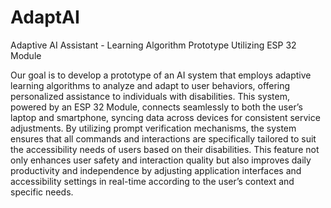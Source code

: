 # AdaptAI
Adaptive AI Assistant - Learning Algorithm Prototype Utilizing ESP 32 Module

Our goal is to develop a prototype of an AI system that employs adaptive learning algorithms to analyze and adapt to user behaviors, offering personalized assistance to individuals with disabilities. This system, powered by an ESP 32 Module, connects seamlessly to both the user’s laptop and smartphone, syncing data across devices for consistent service adjustments. By utilizing prompt verification mechanisms, the system ensures that all commands and interactions are specifically tailored to suit the accessibility needs of users based on their disabilities. This feature not only enhances user safety and interaction quality but also improves daily productivity and independence by adjusting application interfaces and accessibility settings in real-time according to the user’s context and specific needs.
